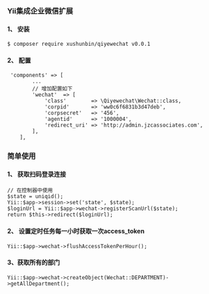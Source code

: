 ### Yii集成企业微信扩展

#### 1、 安装

```
$ composer require xushunbin/qiyewechat v0.0.1
```

#### 2、 配置
```
 'components' => [
        ...
        // 增加配置如下
        'wechat'  => [
            'class'        => \Qiyewechat\Wechat::class,
            'corpid'       => 'ww0c6f6831b3d47deb',
            'corpsecret'   => '456',
            'agentid'      => '1000004',
            'redirect_uri' => 'http://admin.jzcassociates.com',
        ],
    ],

```

### 简单使用

#### 1、 获取扫码登录连接

```
// 在控制器中使用
$state = uniqid();
Yii::$app->session->set('state', $state);
$loginUrl = Yii::$app->wechat->registerScanUrl($state);
return $this->redirect($loginUrl);
```

#### 2、 设置定时任务每一小时获取一次access_token
```
Yii::$app->wechat->flushAccessTokenPerHour(); 
```

#### 3、获取所有的部门

```
Yii::$app->wechat->createObject(Wechat::DEPARTMENT)->getAllDepartment();
```
